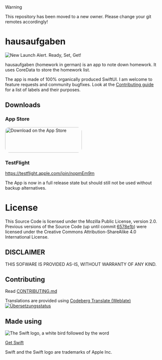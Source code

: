 > [!WARNING]
> This repository has been moved to a new owner. Please change your git remotes accordingly!

# hausaufgaben

<picture>
  <source media="(prefers-color-scheme: dark)" srcset="./promo/banner_dark.png">
  <source media="(prefers-color-scheme: light)" srcset="./promo/banner_light.png">
  <img alt="New Launch Alert. Ready, Set, Get!" src="./promo/banner_light.png">
</picture>

hausaufgaben (homework in german) is an app to note down homework. It uses CoreData to store the homework list.

The app is made of 100% organically produced SwiftUI.
I am welcome to feature requests and community bugfixes. Look at the [Contributing guide](CONTRIBUTING.md) for a list of labels and their purposes.

## Downloads

### App Store

<a href="https://apps.apple.com/us/app/happywork-homework-app/id6444293099?itsct=apps_box_badge&amp;itscg=30200" style="display: inline-block; overflow: hidden; border-radius: 13px; width: 250px; height: 83px;"><img src="https://tools.applemediaservices.com/api/badges/download-on-the-app-store/black/en-us?size=250x83&amp;releaseDate=1670716800" alt="Download on the App Store" style="border-radius: 13px; width: 250px; height: 83px;"></a>

### TestFlight
https://testflight.apple.com/join/nopmEm9m

The App is now in a full release state but should still not be used without backup alternatives.

# License
This Source Code is licensed under the Mozilla Public License, version 2.0.
Previous versions of the Source Code (up until commit [6578e1b](https://github.com/libewa/hausaufgaben/commit/6578e1ba1949a99ce93072b08da7c4349e347ca4)) were licensed under the Creative Commons Attribution-ShareAlike 4.0 International License.

## DISCLAIMER
THIS SOFWARE IS PROVIDED AS-IS, WITHOUT WARRANTY OF ANY KIND.

## Contributing
Read [CONTRIBUTING.md](CONTRIBUTING.md)

Translations are provided using [Codeberg Translate (Weblate)](https://translate.codeberg.org/engage/hausaufgaben/)
[![Übersetzungsstatus](https://translate.codeberg.org/widget/hausaufgaben/open-graph.png)](https://translate.codeberg.org/engage/hausaufgaben/)

## Made using

<picture>
  <source media="(prefers-color-scheme: dark)" srcset="https://user-images.githubusercontent.com/67926131/200187190-b76d4d3d-a170-4c6f-9786-03bed1e5eec4.svg">
  <source media="(prefers-color-scheme: light)" srcset="https://user-images.githubusercontent.com/67926131/200016102-7f4229fe-6c5d-4164-839c-c2a2a97ce7ea.svg">
  <img alt="The Swift logo, a white bird followed by the word "Swift" src="https://user-images.githubusercontent.com/67926131/200016102-7f4229fe-6c5d-4164-839c-c2a2a97ce7ea.svg">
</picture>

[Get Swift](https://www.swift.org/getting-started/)

Swift and the Swift logo are trademarks of Apple Inc.
